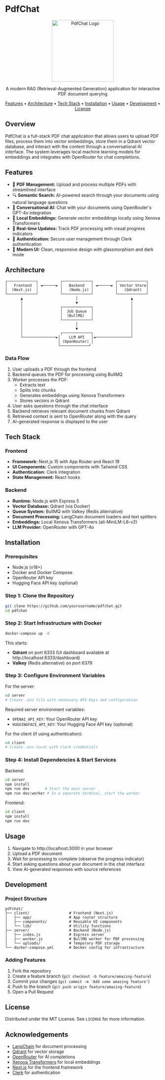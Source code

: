 # PdfChat

<p align="center">
  <img src="https://i.imgur.com/your-logo-url-here.png" alt="PdfChat Logo" width="200"/>
</p>

<p align="center">
  A modern RAG (Retrieval-Augmented Generation) application for interactive PDF document querying
</p>

<p align="center">
  <a href="#features">Features</a> •
  <a href="#architecture">Architecture</a> •
  <a href="#tech-stack">Tech Stack</a> •
  <a href="#installation">Installation</a> •
  <a href="#usage">Usage</a> •
  <a href="#development">Development</a> •
  <a href="#license">License</a>
</p>

## Overview

PdfChat is a full-stack PDF chat application that allows users to upload PDF files, process them into vector embeddings, store them in a Qdrant vector database, and interact with the content through a conversational AI interface. The system leverages local machine learning models for embeddings and integrates with OpenRouter for chat completions.

## Features

- 📄 **PDF Management:** Upload and process multiple PDFs with streamlined interface
- 🔍 **Semantic Search:** AI-powered search through your documents using natural language questions
- 💬 **Conversational AI:** Chat with your documents using OpenRouter's GPT-4o integration
- 🧠 **Local Embeddings:** Generate vector embeddings locally using Xenova Transformers
- 🚀 **Real-time Updates:** Track PDF processing with visual progress indicators
- 🔐 **Authentication:** Secure user management through Clerk authentication
- 🎨 **Modern UI:** Clean, responsive design with glassmorphism and dark mode

## Architecture

```
┌─────────────┐          ┌─────────────┐          ┌─────────────┐
│   Frontend  │ ◄──────► │   Backend   │ ◄──────► │ Vector Store│
│  (Next.js)  │          │   (Node.js) │          │   (Qdrant)  │
└─────────────┘          └─────────────┘          └─────────────┘
       ▲                        │                        ▲
       │                        ▼                        │
       │                 ┌─────────────┐                 │
       │                 │  Job Queue  │                 │
       │                 │  (BullMQ)   │                 │
       │                 └─────────────┘                 │
       │                        │                        │
       │                        ▼                        │
       │                 ┌─────────────┐                 │
       └───────────────►│    LLM API   │◄────────────────┘
                        │ (OpenRouter) │
                        └─────────────┘
```

### Data Flow

1. User uploads a PDF through the frontend
2. Backend queues the PDF for processing using BullMQ
3. Worker processes the PDF:
   - Extracts text
   - Splits into chunks
   - Generates embeddings using Xenova Transformers
   - Stores vectors in Qdrant
4. User asks questions through the chat interface
5. Backend retrieves relevant document chunks from Qdrant
6. Retrieved context is sent to OpenRouter along with the query
7. AI-generated response is displayed to the user

## Tech Stack

### Frontend
- **Framework:** Next.js 15 with App Router and React 19
- **UI Components:** Custom components with Tailwind CSS
- **Authentication:** Clerk integration
- **State Management:** React hooks

### Backend
- **Runtime:** Node.js with Express 5
- **Vector Database:** Qdrant (via Docker)
- **Queue System:** BullMQ with Valkey (Redis alternative)
- **Document Processing:** LangChain document loaders and text splitters
- **Embeddings:** Local Xenova Transformers (all-MiniLM-L6-v2)
- **LLM Provider:** OpenRouter with GPT-4o

## Installation

### Prerequisites
- Node.js (v18+)
- Docker and Docker Compose
- OpenRouter API key
- Hugging Face API key (optional)

### Step 1: Clone the Repository
```bash
git clone https://github.com/yourusername/pdfchat.git
cd pdfchat
```

### Step 2: Start Infrastructure with Docker
```bash
docker-compose up -d
```

This starts:
- **Qdrant** on port 6333 (UI dashboard available at http://localhost:6333/dashboard)
- **Valkey** (Redis alternative) on port 6379

### Step 3: Configure Environment Variables
For the server:
```bash
cd server
# Create .env file with necessary API keys and configuration
```

Required server environment variables:
- `OPENAI_API_KEY`: Your OpenRouter API key
- `HUGGINGFACE_API_KEY`: Your Hugging Face API key (optional)

For the client (if using authentication):
```bash
cd client
# Create .env.local with Clerk credentials
```

### Step 4: Install Dependencies & Start Services

Backend:
```bash
cd server
npm install
npm run dev       # Start the main server
npm run dev:worker # In a separate terminal, start the worker
```

Frontend:
```bash
cd client
npm install
npm run dev
```

## Usage

1. Navigate to http://localhost:3000 in your browser
2. Upload a PDF document
3. Wait for processing to complete (observe the progress indicator)
4. Start asking questions about your document in the chat interface
5. View AI-generated responses with source references

## Development

### Project Structure
```
pdfchat/
├── client/                  # Frontend (Next.js)
│   ├── app/                 # App router structure
│   ├── components/          # Reusable UI components
│   └── lib/                 # Utility functions
├── server/                  # Backend (Node.js)
│   ├── index.js             # Express server
│   ├── worker.js            # BullMQ worker for PDF processing
│   └── uploads/             # Temporary PDF storage
└── docker-compose.yml       # Docker config for infrastructure
```

### Adding Features
1. Fork the repository
2. Create a feature branch (`git checkout -b feature/amazing-feature`)
3. Commit your changes (`git commit -m 'Add some amazing feature'`)
4. Push to the branch (`git push origin feature/amazing-feature`)
5. Open a Pull Request

## License

Distributed under the MIT License. See `LICENSE` for more information.

## Acknowledgements
- [LangChain](https://js.langchain.com/) for document processing
- [Qdrant](https://qdrant.tech/) for vector storage
- [OpenRouter](https://openrouter.ai/) for AI completions
- [Xenova Transformers](https://huggingface.co/Xenova) for local embeddings
- [Next.js](https://nextjs.org/) for the frontend framework
- [Clerk](https://clerk.com/) for authentication